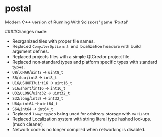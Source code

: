 # postal
Modern C++ version of Running With Scissors' game 'Postal'

####Changes made:
* Reorganized files with proper file names.
* Replaced `CompilerOptions.h` and localization headers with build argument defines.
* Replaced projects files with a simple QtCreator project file.
* Replaced non-standard types and platform specific types with standard types.
 * `U8`/`UCHAR`/`uint8` -> `uint8_t`
 * `S8`/`char`/`int8` -> `int8_t`
 * `U16`/`USHORT`/`uint16` -> `uint16_t`
 * `S16`/`short`/`int16` -> `int16_t`
 * `U32`/`ULONG`/`uint32` -> `uint32_t`
 * `S32`/`long`/`int32` -> `int32_t`
 * `U64`/`uint64` -> `uint64_t`
 * `S64`/`int64` -> `int64_t`
* Replaced `long*` types being used for arbitrary storage with `Variant`s.
* Replaced Localization system with string literal type hashed lookups. (much cleaner)
* Network code is no longer compiled when networking is disabled.
